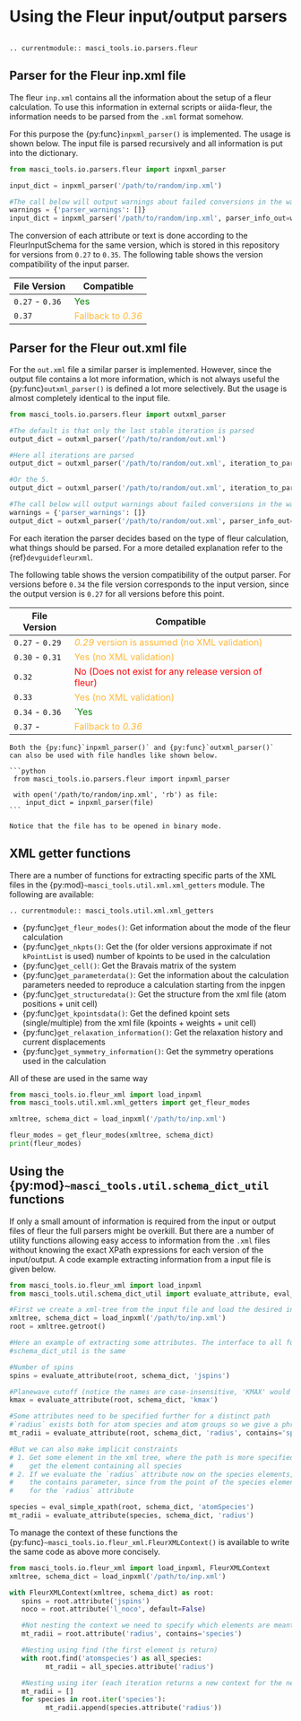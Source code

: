 # Using the Fleur input/output parsers

```{contents}
```

```{eval-rst}
.. currentmodule:: masci_tools.io.parsers.fleur
```

## Parser for the Fleur inp.xml file

The fleur `inp.xml` contains all the information about the setup of a fleur calculation.
To use this information in external scripts or aiida-fleur, the information needs to be
parsed from the `.xml` format somehow.

For this purpose the {py:func}`inpxml_parser()` is implemented. The usage is shown below.
The input file is parsed recursively and all information is put into the dictionary.

```python
from masci_tools.io.parsers.fleur import inpxml_parser

input_dict = inpxml_parser('/path/to/random/inp.xml')

#The call below will output warnings about failed conversions in the warnings dictionary
warnings = {'parser_warnings': []}
input_dict = inpxml_parser('/path/to/random/inp.xml', parser_info_out=warnings)
```

The conversion of each attribute or text is done according to the FleurInputSchema for the
same version, which is stored in this repository for versions from `0.27` to `0.35`.
The following table shows the version compatibility of the input parser.

|File Version|Compatible  |
|--|--|
| `0.27` - `0.36` |<span style="color:green;">Yes</span> |
| `0.37` |<span style="color:#ffb733;">Fallback to <cite>0.36</cite></span>  |


## Parser for the Fleur out.xml file

For the `out.xml` file a similar parser is implemented. However, since the output file
contains a lot more information, which is not always useful the {py:func}`outxml_parser()`
is defined a lot more selectively. But the usage is almost completely identical to the input file.

```python
from masci_tools.io.parsers.fleur import outxml_parser

#The default is that only the last stable iteration is parsed
output_dict = outxml_parser('/path/to/random/out.xml')

#Here all iterations are parsed
output_dict = outxml_parser('/path/to/random/out.xml', iteration_to_parse='all')

#Or the 5.
output_dict = outxml_parser('/path/to/random/out.xml', iteration_to_parse=5)

#The call below will output warnings about failed conversions in the warnings dictionary
warnings = {'parser_warnings': []}
output_dict = outxml_parser('/path/to/random/out.xml', parser_info_out=warnings)
```

For each iteration the parser decides based on the type of fleur calculation,
what things should be parsed. For a more detailed explanation refer to the
{ref}`devguidefleurxml`.

The following table shows the version compatibility of the output parser.
For versions before `0.34` the file version corresponds to the input version,
since the output version is `0.27` for all versions before this point.

|File Version|Compatible  |
|--|--|
| `0.27` - `0.29` |<span style="color:#ffb733;"><cite>0.29</cite> version is assumed  (no XML validation)</span> |
| `0.30` - `0.31` |<span style="color:#ffb733;">Yes (no XML validation)</span>  |
| `0.32` | <span style="color:red;">No (Does not exist for any release version of fleur)</span> |
| `0.33` |<span style="color:#ffb733;">Yes (no XML validation)</span> |
| `0.34` - `0.36` |<span style="color:green;">`Yes</span> |
| `0.37` -  |<span style="color:#ffb733;">Fallback to <cite>0.36</cite></span> |


````{admonition} Using File handles
Both the {py:func}`inpxml_parser()` and {py:func}`outxml_parser()`
can also be used with file handles like shown below.

```python
 from masci_tools.io.parsers.fleur import inpxml_parser

 with open('/path/to/random/inp.xml', 'rb') as file:
    input_dict = inpxml_parser(file)
```

Notice that the file has to be opened in binary mode.
````

## XML getter functions

There are a number of functions for extracting specific parts of the XML files
in the {py:mod}`~masci_tools.util.xml.xml_getters` module. The following are available:

```{eval-rst}
.. currentmodule:: masci_tools.util.xml.xml_getters
```

- {py:func}`get_fleur_modes()`: Get information about the mode of the fleur calculation
- {py:func}`get_nkpts()`: Get the (for older versions approximate if not `kPointList` is
  used) number of kpoints to be used in the calculation
- {py:func}`get_cell()`: Get the Bravais matrix of the system
- {py:func}`get_parameterdata()`: Get the information about the calculation parameters
  needed to reproduce a calculation starting from the inpgen
- {py:func}`get_structuredata()`: Get the structure from the xml file
  (atom positions + unit cell)
- {py:func}`get_kpointsdata()`: Get the defined kpoint sets (single/multiple)
  from the xml file (kpoints + weights + unit cell)
- {py:func}`get_relaxation_information()`: Get the relaxation history and current displacements
- {py:func}`get_symmetry_information()`: Get the symmetry operations used in the calculation

All of these are used in the same way

```python
from masci_tools.io.fleur_xml import load_inpxml
from masci_tools.util.xml.xml_getters import get_fleur_modes

xmltree, schema_dict = load_inpxml('/path/to/inp.xml')

fleur_modes = get_fleur_modes(xmltree, schema_dict)
print(fleur_modes)
```

## Using the {py:mod}`~masci_tools.util.schema_dict_util` functions

If only a small amount of information is required from the input or output files
of fleur the full parsers might be overkill. But there are a number of utility
functions allowing easy access to information from the `.xml` files without knowing
the exact XPath expressions for each version of the input/output. A code example extracting
information from a input file is given below.

```python
from masci_tools.io.fleur_xml import load_inpxml
from masci_tools.util.schema_dict_util import evaluate_attribute, eval_simple_xpath

#First we create a xml-tree from the input file and load the desired input schema dictionary
xmltree, schema_dict = load_inpxml('/path/to/inp.xml')
root = xmltree.getroot()

#Here an example of extracting some attributes. The interface to all functions in
#schema_dict_util is the same

#Number of spins
spins = evaluate_attribute(root, schema_dict, 'jspins')

#Planewave cutoff (notice the names are case-insensitive, 'KMAX' would work as well)
kmax = evaluate_attribute(root, schema_dict, 'kmax')

#Some attributes need to be specified further for a distinct path
#`radius` exists both for atom species and atom groups so we give a phrase to distinguish them
mt_radii = evaluate_attribute(root, schema_dict, 'radius', contains='species')

#But we can also make implicit constraints
# 1. Get some element in the xml tree, where the path is more specified. In the example lets
#    get the element containing all species
# 2. If we evaluate the `radius` attribute now on the species elements, we do not need
#    the contains parameter, since from the point of the species element there is only one possibility
#    for the `radius` attribute

species = eval_simple_xpath(root, schema_dict, 'atomSpecies')
mt_radii = evaluate_attribute(species, schema_dict, 'radius')
```

To manage the context of these functions the {py:func}`~masci_tools.io.fleur_xml.FleurXMLContext()`
is available to write the same code as above more concisely.

```python
from masci_tools.io.fleur_xml import load_inpxml, FleurXMLContext
xmltree, schema_dict = load_inpxml('/path/to/inp.xml')

with FleurXMLContext(xmltree, schema_dict) as root:
   spins = root.attribute('jspins')
   noco = root.attribute('l_noco', default=False)

   #Not nesting the context we need to specify which elements are meant
   mt_radii = root.attribute('radius', contains='species')

   #Nesting using find (the first element is return)
   with root.find('atomspecies') as all_species:
         mt_radii = all_species.attribute('radius')

   #Nesting using iter (each iteration returns a new context for the next element)
   mt_radii = []
   for species in root.iter('species'):
         mt_radii.append(species.attribute('radius'))
```
